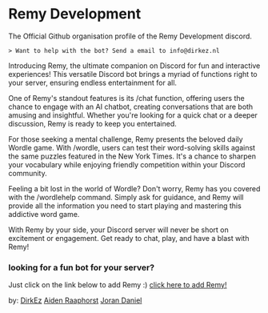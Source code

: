 # Remy Development

The Official Github organisation profile of the Remy Development discord. 

	> Want to help with the bot? Send a email to info@dirkez.nl

Introducing Remy, the ultimate companion on Discord for fun and interactive experiences! This versatile Discord bot brings a myriad of functions right to your server, ensuring endless entertainment for all.

One of Remy's standout features is its /chat function, offering users the chance to engage with an AI chatbot, creating conversations that are both amusing and insightful. Whether you're looking for a quick chat or a deeper discussion, Remy is ready to keep you entertained.

For those seeking a mental challenge, Remy presents the beloved daily Wordle game. With /wordle, users can test their word-solving skills against the same puzzles featured in the New York Times. It's a chance to sharpen your vocabulary while enjoying friendly competition within your Discord community.

Feeling a bit lost in the world of Wordle? Don't worry, Remy has you covered with the /wordlehelp command. Simply ask for guidance, and Remy will provide all the information you need to start playing and mastering this addictive word game.

With Remy by your side, your Discord server will never be short on excitement or engagement. Get ready to chat, play, and have a blast with Remy!

	
### looking for a fun bot for your server? 
Just click on the link below to add Remy :)
[click here to add Remy!](https://discord.com/oauth2/authorize?client_id=1207323297088540732)


by:
[DirkEz](https://github.com/dirkez) [Aiden Raaphorst](https://github.com/aidenraaphorst) [Joran Daniel](https://github.com/jorandaniel)
